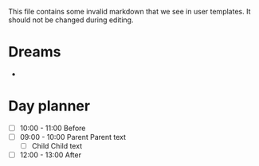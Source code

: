 This file contains some invalid markdown that we see in user templates. It should not be changed during editing.

# Dreams

- 

# Day planner

- [ ] 10:00 - 11:00 Before
- [ ] 09:00 - 10:00 Parent
  Parent text
    - [ ] Child
      Child text
- [ ] 12:00 - 13:00 After
